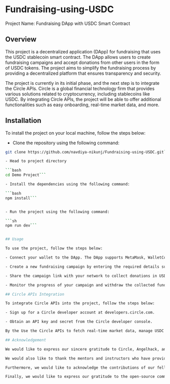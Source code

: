 # Fundraising-using-USDC

Project Name: Fundraising DApp with USDC Smart Contract

## Overview

This project is a decentralized application (DApp) for fundraising that uses the USDC stablecoin smart contract. The DApp allows users to create fundraising campaigns and accept donations from other users in the form of USDC tokens. The project aims to simplify the fundraising process by providing a decentralized platform that ensures transparency and security.

The project is currently in its initial phase, and the next step is to integrate the Circle APIs. Circle is a global financial technology firm that provides various solutions related to cryptocurrency, including stablecoins like USDC. By integrating Circle APIs, the project will be able to offer additional functionalities such as easy onboarding, real-time market data, and more.

## Installation

To install the project on your local machine, follow the steps below:

- Clone the repository using the following command:

```bash
git clone https://github.com/navdiya-nikunj/Fundraising-using-USDC.git```

- Head to project directory

```bash
cd Demo Project```

- Install the dependencies using the following command:

```bash
npm install```


- Run the project using the following command:

```sh
npm run dev```


## Usage

To use the project, follow the steps below:

- Connect your wallet to the DApp. The DApp supports MetaMask, WalletConnect, and other Ethereum-compatible wallets.

- Create a new fundraising campaign by entering the required details such as the campaign name, description, target amount, and deadline.

- Share the campaign link with your network to collect donations in USDC tokens.

- Monitor the progress of your campaign and withdraw the collected funds once the campaign ends.

## Circle APIs Integration

To integrate Circle APIs into the project, follow the steps below:

- Sign up for a Circle developer account at developers.circle.com.

- Obtain an API key and secret from the Circle developer console.

By the Use the Circle APIs to fetch real-time market data, manage USDC wallets, and perform other operations as per your project requirements.

## Acknowledgement

We would like to express our sincere gratitude to Circle, Angelhack, and Tribe for organizing this bootcamp and giving us the opportunity to participate and learn about blockchain technology and its applications in the real world.

We would also like to thank the mentors and instructors who have provided valuable guidance and support throughout the bootcamp. Their expertise and insights have been instrumental in shaping our understanding of blockchain and inspiring us to pursue this project.

Furthermore, we would like to acknowledge the contributions of our fellow participants who have shared their knowledge and experiences, providing a collaborative learning environment that has helped us.

Finally, we would like to express our gratitude to the open-source community, whose contributions have enabled us to build upon existing technologies and create a project that we are proud of.







